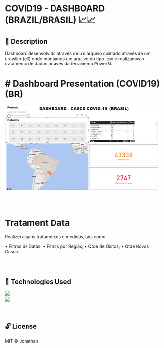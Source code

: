 # COVID19 - DASHBOARD (BRAZIL/BRASIL) 📈📈

## 📝 Description 

Dashboard desenvolvido através de um arquivo coletado através de um crawller (c#) onde montamos um arquivo do tipo .csv 
e realizamos o tratamento de dados através da ferramenta PowerBI.

# # Dashboard Presentation (COVID19) (BR)

![Screenshot](dashboardCovid.PNG)

<br><br>
# Tratament Data

Realizei alguns tratamentos e medidas, tais como:

• Filtros de Datas;
• Filtros por Região;
• Qtde de Óbitos;
• Qtde Novos Casos.

<br><br>
## 🚀 Technologies Used 
![](https://www.interop.com.br/wp-content/uploads/2019/04/power-BI.png)
<br>
![](https://img1.gratispng.com/20180328/spe/kisspng-net-framework-c-net-core-software-framework-mon-studio-5abb543b74c0d6.9500998315222262354782.jpg)
<br><br><br>

## 🔓 License 
MIT ©  Jonathan
